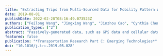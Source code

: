 ```yaml
---
title: "Extracting Trips from Multi-Sourced Data for Mobility Pattern Analysis: An App-Based Data Example"
date: 2019-08-01
publishDate: 2022-02-28T08:16:49.073523Z
authors: ["Feilong Wang", "Jingxing Wang", "Jinzhou Cao", "Cynthia Chen", "Xuegang (Jeff) Ban"]
publication_types: ["2"]
abstract: "Passively-generated data, such as GPS data and cellular data, bring tremendous opportunities for human mobility analysis and transportation applications. Since their primary purposes are often non-transportation related, the passively-generated data need to be processed to extract trips. Most existing trip extraction methods rely on data that are generated via a single positioning technology such as GPS or triangulation through cellular towers (thereby called single-sourced data), and methods to extract trips from data generated via multiple positioning technologies (or, multisourced data) are absent. And yet, multi-sourced data are now increasingly common. Generated using multiple technologies (e.g., GPS, cellular network- and WiFi-based), multi-sourced data contain high variances in their temporal and spatial properties. In this study, we propose a ``Divide, Conquer and Integrate'' (DCI) framework to extract trips from multi-sourced data. We evaluate the proposed framework by applying it to an app-based data, which is multisourced and has high variances in both location accuracy and observation interval (i.e. time interval between two consecutive observations). The effectiveness of the framework is illustrated by consistent mobility patterns obtained from the app-based data and an externally collected household travel survey data for the same region and the same period."
featured: false
publication: "*Transportation Research Part C: Emerging Technologies*"
doi: "10.1016/j.trc.2019.05.028"
---
```


